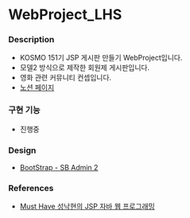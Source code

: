 # WebProject_LHS

### Description
- KOSMO 151기 JSP 게시판 만들기 WebProject입니다.
- 모델2 방식으로 제작한 회원제 게시판입니다.
- 영화 관련 커뮤니티 컨셉입니다.
- [노션 페이지](https://skinny-judo-ed9.notion.site/JSP-Model2-1383893694d980adb478d42d6d0bcb3a?pvs=4)

### 구현 기능
- 진행중


### Design
- [BootStrap - SB Admin 2](https://startbootstrap.com/theme/sb-admin-2)


### References
- [Must Have 성낙현의 JSP 자바 웹 프로그래밍](https://product.kyobobook.co.kr/detail/S000208469948)


  
